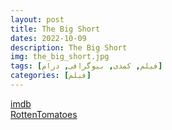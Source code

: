 ```yaml
---
layout: post
title: The Big Short
dates: 2022-10-09
description: The Big Short
img: the_big_short.jpg
tags: [فیلم, کمدی, بیوگرافی, درام]
categories: [فیلم]
---
```


[imdb](https://www.imdb.com/title/tt1596363/)  
[RottenTomatoes](https://www.rottentomatoes.com/m/the_big_short)
